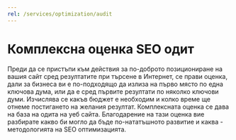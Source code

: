 ```yaml
---
rel: /services/optimization/audit
---
```

# Комплексна оценка **SEO одит**
Преди да се пристъпи към действия за по-доброто позициониране на вашия сайт сред резултатите при търсене в Интернет, се прави оценка, дали за бизнеса ви е по-подходящо да излиза на първо място по една ключова дума, или да е сред първите резултати по няколко ключови думи. Изчислява се какъв бюджет е необходим и колко време ще отнеме постигането на желания резултат. Комплексната оценка се дава на база на одита на уеб сайта. Благодарение на тази оценка вие разбирате какво би могло да бъде по-нататъшното развитие и каква - методологията на SEO оптимизацията.
